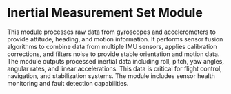 # Inertial Measurement Set Module

This module processes raw data from gyroscopes and accelerometers to provide attitude, heading, and motion information. It performs sensor fusion algorithms to combine data from multiple IMU sensors, applies calibration corrections, and filters noise to provide stable orientation and motion data. The module outputs processed inertial data including roll, pitch, yaw angles, angular rates, and linear accelerations. This data is critical for flight control, navigation, and stabilization systems. The module includes sensor health monitoring and fault detection capabilities.
